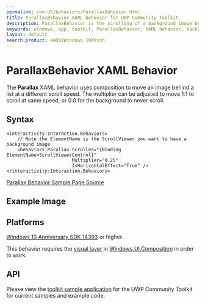 ```yaml
---
permalink: /en-US/behaviors/ParallaxBehavior.html
title: ParallaxBehavior XAML behavior for UWP Community Toolkit
description: ParallaxBehavior is the scrolling of a background image behind a scrollview at a different speed than the list scrolls
keywords: windows, app, toolkit, ParallaxBehavior, XAML behavior, background image, custom scrolling behavior
layout: default
search.product: eADQiWindows 10XVcnh
---
```


# ParallaxBehavior XAML Behavior
The **Parallax** XAML behavior uses composition to move an image behind a list at a different scroll speed. The multiplier can be adjusted to move 1:1 to scroll at same speed, or 0.0 for the background to never scroll.


## Syntax
```xaml
<interactivity:Interaction.Behaviors>
	// Note the ElementName is the ScrollViewer you want to have a background image
    <behaviors:Parallax Scroller="{Binding ElementName=ScrollViewerControl}"
                        Multiplier="0.25"
                        IsHorizontalEffect="True" />
</interactivity:Interaction.Behaviors>
```

[Parallax Behavior Sample Page Source](https://github.com/Microsoft/UWPCommunityToolkit/tree/master/Microsoft.Toolkit.Uwp.SampleApp/SamplePages/ParallaxBehavior)

## Example Image


## Platforms
[Windows 10 Anniversary SDK 14393](https://blogs.windows.com/windowsexperience/2016/07/18/build14393/) or higher.

This behavior requires the [visual layer](https://msdn.microsoft.com/en-us/windows/uwp/graphics/visual-layer) in [Windows.UI.Composition](https://msdn.microsoft.com/library/windows/apps/dn706878) in order to work.  

## API

Please view the [toolkit sample application](https://github.com/Microsoft/UWPCommunityToolkit/tree/master/Microsoft.Toolkit.Uwp.SampleApp) for the UWP Community Toolkit for current samples and example code.
